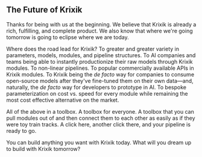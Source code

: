 ## The Future of Krixik

Thanks for being with us at the beginning. We believe that Krixik is already a rich, fulfilling, and complete product. We also know that where we're going tomorrow is going to eclipse where we are today.

Where does the road lead for Krixik? To greater and greater variety in parameters, models, modules, and pipeline structures. To AI companies and teams being able to instantly productionize their raw models through Krixik modules. To non-linear pipelines. To popular commercially available APIs in Krixik modules. To Krixik being the _de facto_ way for companies to consume open-source models after they've fine-tuned them on their own data—and, naturally, the _de facto_ way for developers to prototype in AI. To bespoke parameterization on cost vs. speed for every module while remaining the most cost effective alternative on the market.

All of the above in a toolbox. A toolbox for everyone. A toolbox that you can pull modules out of and then connect them to each other as easily as if they were toy train tracks. A click here, another click there, and your pipeline is ready to go.

You can build anything you want with Krixik today. What will you dream up to build with Krixik tomorrow?
